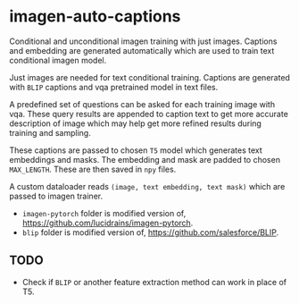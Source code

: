 # imagen-auto-captions

Conditional and unconditional imagen training with just images. Captions and embedding are generated automatically which are used to train text conditional imagen model.

Just images are needed for text conditional training. Captions are generated with `BLIP` captions and vqa pretrained model in text files. 

A predefined set of questions can be asked for each training image with vqa. These query results are appended to caption text to get more accurate description of image which may help get more refined results during training and sampling.

These captions are passed to chosen `T5` model which generates text embeddings and masks. The embedding and mask are padded to chosen `MAX_LENGTH`. These are then saved in `npy` files. 

A custom dataloader reads `(image, text embedding, text mask)` which are passed to imagen trainer.

- `imagen-pytorch` folder is modified version of, https://github.com/lucidrains/imagen-pytorch.
- `blip` folder is modified version of, https://github.com/salesforce/BLIP.


## TODO

- Check if `BLIP` or another feature extraction method can work in place of T5.
